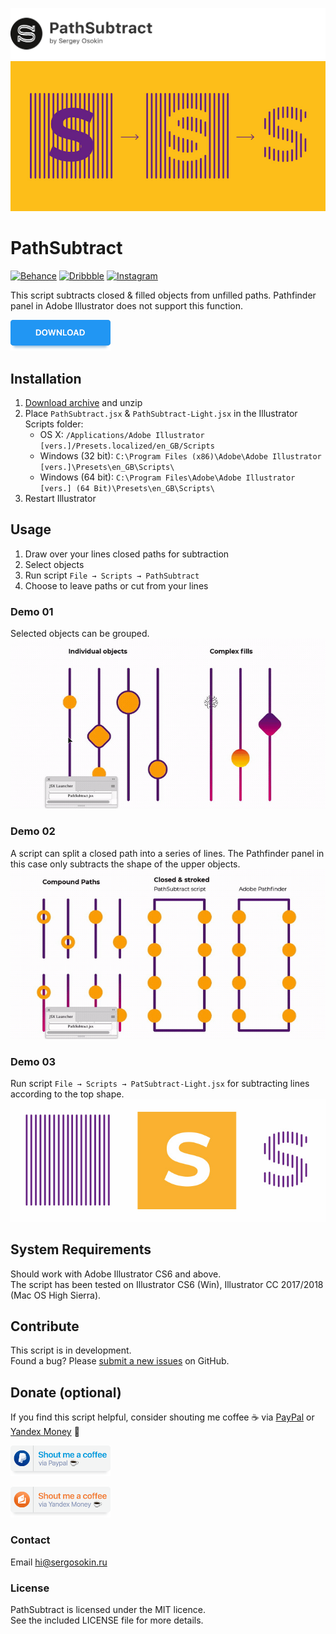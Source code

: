 ![header](images/header.jpg)
![pathsubtract](images/cover.jpg)

# PathSubtract   

[![Behance](https://img.shields.io/badge/Behance-%40creold-0055FF.svg)](https://behance.net/creold) [![Dribbble](https://img.shields.io/badge/Dribbble-%40creold-DF3A7A.svg)](https://dribbble.com/creold) [![Instagram](https://img.shields.io/badge/Instagram-%40serg_osokin-8034B2.svg)](https://www.instagram.com/serg_osokin/)

This script subtracts closed & filled objects from unfilled paths. Pathfinder panel in Adobe Illustrator does not support this function. 

<a href="http://bit.ly/2CWhjLo">
  <img width="160" height="49" src="images/download.png">
</a>


## Installation 

1. [Download archive] and unzip   
2. Place `PathSubtract.jsx` & `PathSubtract-Light.jsx` in the Illustrator Scripts folder:
	- OS X: `/Applications/Adobe Illustrator [vers.]/Presets.localized/en_GB/Scripts`
	- Windows (32 bit): `C:\Program Files (x86)\Adobe\Adobe Illustrator [vers.]\Presets\en_GB\Scripts\`
	- Windows (64 bit): `C:\Program Files\Adobe\Adobe Illustrator [vers.] (64 Bit)\Presets\en_GB\Scripts\`
3. Restart Illustrator

[Download archive]: http://bit.ly/2CWhjLo 

## Usage 

1. Draw over your lines closed paths for subtraction
2. Select objects
3. Run script `File → Scripts → PathSubtract`
3. Choose to leave paths or cut from your lines

### Demo 01   

Selected objects can be grouped.  
![pathsubtract](images/demo-01.gif)   

### Demo 02   

A script can split a closed path into a series of lines. The Pathfinder panel in this case only subtracts the shape of the upper objects.  
![pathsubtract](images/demo-02.gif)

### Demo 03   

Run script `File → Scripts → PatSubtract-Light.jsx` for subtracting lines according to the top shape.  
![pathsubtract](images/demo-03.jpg)

## System Requirements

Should work with Adobe Illustrator CS6 and above.   
The script has been tested on Illustrator CS6 (Win), Illustrator CC 2017/2018 (Mac OS High Sierra).

## Contribute

This script is in development.  
Found a bug? Please [submit a new issues](https://github.com/creold/pathsubtract/issues) on GitHub.

## Donate (optional)
If you find this script helpful, consider shouting me coffee ☕️ via [PayPal] or [Yandex Money] 🙂  

[PayPal]: https://paypal.me/osokin/2usd
[Yandex Money]: https://money.yandex.ru/to/410011149615582
<a href="https://paypal.me/osokin/2usd">
  <img width="160" height="49" src="images/paypal-badge.png" >
</a>  

<a href="https://money.yandex.ru/to/410011149615582">
  <img width="160" height="49" src="images/yandex-badge.png" >
</a>

### Contact
Email <hi@sergosokin.ru>  

### License

PathSubtract is licensed under the MIT licence.  
See the included LICENSE file for more details.